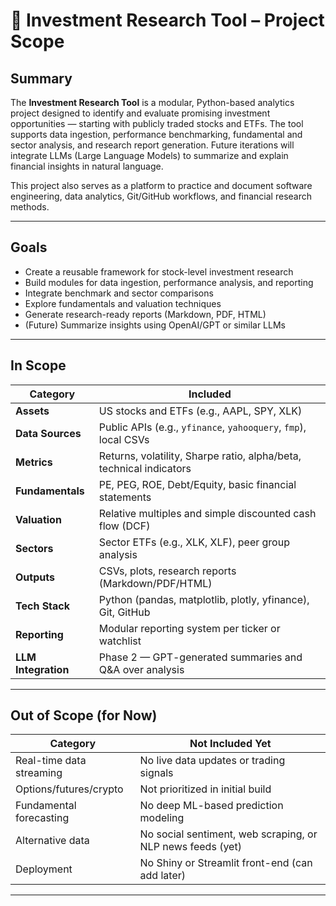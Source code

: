 # 📘 Investment Research Tool – Project Scope

## Summary

The **Investment Research Tool** is a modular, Python-based analytics project designed to identify and evaluate promising investment opportunities — starting with publicly traded stocks and ETFs. The tool supports data ingestion, performance benchmarking, fundamental and sector analysis, and research report generation. Future iterations will integrate LLMs (Large Language Models) to summarize and explain financial insights in natural language.

This project also serves as a platform to practice and document software engineering, data analytics, Git/GitHub workflows, and financial research methods.

---

## Goals

- Create a reusable framework for stock-level investment research
- Build modules for data ingestion, performance analysis, and reporting
- Integrate benchmark and sector comparisons
- Explore fundamentals and valuation techniques
- Generate research-ready reports (Markdown, PDF, HTML)
- (Future) Summarize insights using OpenAI/GPT or similar LLMs

---

## In Scope

| Category        | Included                                                                 |
|----------------|--------------------------------------------------------------------------|
| **Assets**     | US stocks and ETFs (e.g., AAPL, SPY, XLK)                                |
| **Data Sources** | Public APIs (e.g., `yfinance`, `yahooquery`, `fmp`), local CSVs           |
| **Metrics**    | Returns, volatility, Sharpe ratio, alpha/beta, technical indicators      |
| **Fundamentals** | PE, PEG, ROE, Debt/Equity, basic financial statements                    |
| **Valuation**  | Relative multiples and simple discounted cash flow (DCF)                 |
| **Sectors**    | Sector ETFs (e.g., XLK, XLF), peer group analysis                         |
| **Outputs**    | CSVs, plots, research reports (Markdown/PDF/HTML)                        |
| **Tech Stack** | Python (pandas, matplotlib, plotly, yfinance), Git, GitHub               |
| **Reporting**  | Modular reporting system per ticker or watchlist                         |
| **LLM Integration** | Phase 2 — GPT-generated summaries and Q&A over analysis                |

---

## Out of Scope (for Now)

| Category             | Not Included Yet                                                  |
|---------------------|--------------------------------------------------------------------|
| Real-time data streaming | No live data updates or trading signals                          |
| Options/futures/crypto  | Not prioritized in initial build                                 |
| Fundamental forecasting | No deep ML-based prediction modeling                             |
| Alternative data        | No social sentiment, web scraping, or NLP news feeds (yet)       |
| Deployment              | No Shiny or Streamlit front-end (can add later)                  |

---